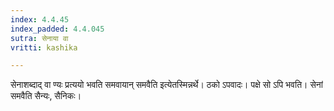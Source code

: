 ```yaml
---
index: 4.4.45
index_padded: 4.4.045
sutra: सेनाया वा
vritti: kashika

---
```

सेनाशब्दाद् वा ण्यः प्रत्ययो भवति समवायान् समवैति इत्येतस्मिन्नर्थे। ठको ऽपवादः। पक्षे सो ऽपि भवति। सेनां समवैति सैन्यः, सैनिकः।